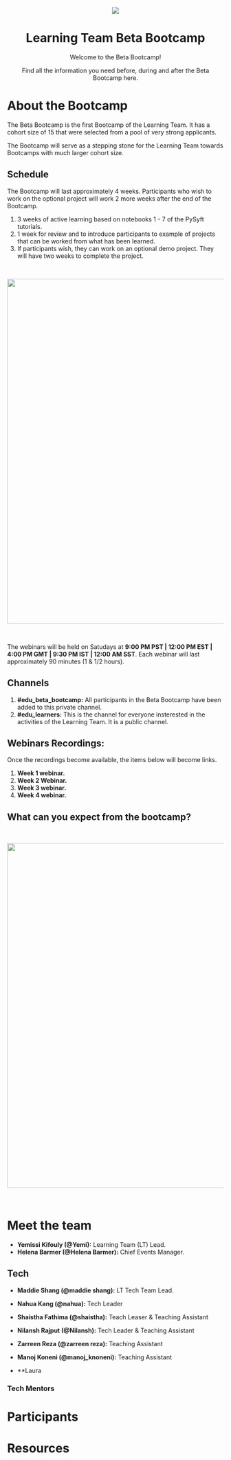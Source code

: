 <p align="center">
  <img src="https://github.com/yemikifouly/Bootcamps/blob/master/images/om_logo.png">
</p>
<h1 align='center'>Learning Team Beta Bootcamp</h1>
    
<p align='center'>Welcome to the Beta Bootcamp!</p>
<p align='center'>Find all the information you need before, during and after the Beta Bootcamp here.</p>

# About the Bootcamp

The Beta Bootcamp is the first Bootcamp of the Learning Team. It has a cohort size of 15 that were selected from a pool of very strong applicants.

The Bootcamp will serve as a stepping stone for the Learning Team towards Bootcamps with much larger cohort size.

## Schedule

The Bootcamp will last approximately 4 weeks. Participants who wish to work on the optional project will work 2 more weeks after the end of the Bootcamp.

1. 3 weeks of active learning based on notebooks 1 - 7 of the PySyft tutorials.
2. 1 week for review and to introduce participants to example of projects that can be worked from what has been learned.
3. If participants wish, they can work on an optional demo project. They will have two weeks to complete the project.


<br>
<p align="center">
  <img width='800' src="https://github.com/yemikifouly/Bootcamps/blob/master/images/schedule.png">
</p>
<br>

The webinars will be held on Satudays at **9:00 PM PST | 12:00 PM EST | 4:00 PM GMT | 9:30 PM IST | 12:00 AM SST**. Each webinar will last approximately 90 minutes (1 & 1/2 hours).

## Channels

1. **#edu_beta_bootcamp:** All participants in the Beta Bootcamp have been added to this private channel.
2. **#edu_learners:** This is the channel for everyone insterested in the activities of the Learning Team. It is a public channel.

## Webinars Recordings:

Once the recordings become available, the items below will become links.

1. **Week 1 webinar.**
2. **Week 2 Webinar.**
3. **Week 3 webinar.**
4. **Week 4 webinar.**

## What can you expect from the bootcamp?

<br>
<p align="center">
  <img width='800' src="https://github.com/yemikifouly/Bootcamps/blob/master/images/info.png">
</p>
<br>

# Meet the team

* **Yemissi Kifouly (@Yemi):** Learning Team (LT) Lead.
* **Helena Barmer (@Helena Barmer):** Chief Events Manager.

## Tech

* **Maddie Shang (@maddie shang):** LT Tech Team Lead.

* **Nahua Kang (@nahua):** Tech Leader
* **Shaistha Fathima (@shaistha):** Teach Leaser & Teaching Assistant
* **Nilansh Rajput (@Nilansh):** Tech Leader & Teaching Assistant
* **Zarreen Reza (@zarreen reza):** Teaching Assistant
* **Manoj Koneni (@manoj_knoneni):** Teaching Assistant
* **Laura 

### Tech Mentors


# Participants

# Resources

